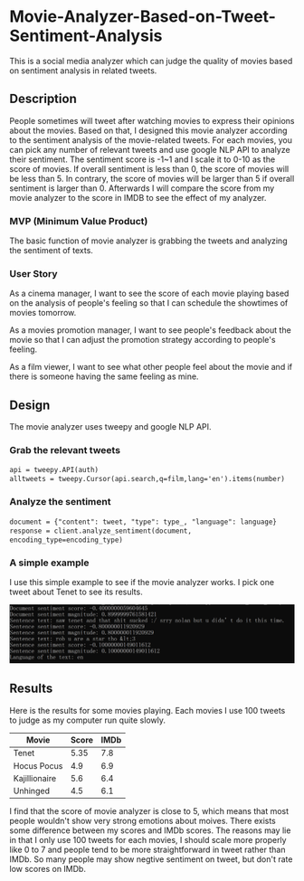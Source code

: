 # Movie-Analyzer-Based-on-Tweet-Sentiment-Analysis
This is a social media analyzer which can judge the quality of movies based on sentiment analysis in related tweets.

## Description 
People sometimes will tweet after watching movies to express their opinions about the movies. Based on that, I designed this movie analyzer according to the sentiment analysis of the movie-related tweets. For each movies, you can pick any number of relevant tweets and use google NLP API to analyze their sentiment. The sentiment score is -1~1 and I scale it to 0-10 as the score of movies. If overall sentiment is less than 0, the score of movies will be less than 5. In contrary, the score of movies will be larger than 5 if overall sentiment is larger than 0. Afterwards I will compare the score from my movie analyzer to the score in IMDB to see the effect of my analyzer.

### MVP (Minimum Value Product)
The basic function of movie analyzer is grabbing the tweets and analyzing the sentiment of texts.

### User Story
As a cinema manager, I want to see the score of each movie playing based on the analysis of people's feeling so that I can schedule the showtimes of movies tomorrow.

As a movies promotion manager, I want to see people's feedback about the movie so that I can adjust the promotion strategy according to people's feeling.

As a film viewer, I want to see what other people feel about the movie and if there is someone having the same feeling as mine.


## Design
The movie analyzer uses tweepy and google NLP API.

### Grab the relevant tweets
```
api = tweepy.API(auth)
alltweets = tweepy.Cursor(api.search,q=film,lang='en').items(number)
```

### Analyze the sentiment
```
document = {"content": tweet, "type": type_, "language": language}
response = client.analyze_sentiment(document, encoding_type=encoding_type)
```

### A simple example
I use this simple example to see if the movie analyzer works. I pick one tweet about Tenet to see its results.

<p align="left">
    <img src="https://github.com/Zihang97/Movie-Analyzer-Based-on-Tweet-Sentiment-Analysis/blob/main/Picture/simple%20example.PNG" width="600"/>
</p>

## Results
Here is the results for some movies playing. Each movies I use 100 tweets to judge as my computer run quite slowly.

| Movie  | Score   |IMDb |
|------  |---------|-----|
| Tenet  | 5.35    | 7.8 |
|Hocus Pocus| 4.9   | 6.9 |
|Kajillionaire|  5.6  | 6.4 |
|Unhinged |   4.5      | 6.1|

I find that the score of movie analyzer is close to 5, which means that most people wouldn't show very strong emotions about moives. There exists some difference between my scores and IMDb scores. The reasons may lie in that I only use 100 tweets for each movies, I should scale more properly like 0 to 7 and people tend to be more straightforward in tweet rather than IMDb. So many people may show negtive sentiment on tweet, but don't rate low scores on IMDb.
